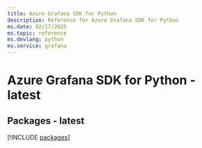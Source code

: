 ```yaml
---
title: Azure Grafana SDK for Python
description: Reference for Azure Grafana SDK for Python
ms.date: 02/17/2025
ms.topic: reference
ms.devlang: python
ms.service: grafana
---
```

# Azure Grafana SDK for Python - latest
## Packages - latest
[!INCLUDE [packages](grafana-index.md)]